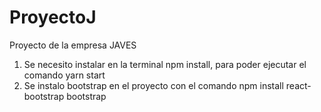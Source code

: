 # ProyectoJ
Proyecto de la empresa JAVES
1. Se necesito instalar en la terminal npm install, para poder ejecutar el comando yarn start
2. Se instalo bootstrap en el proyecto con el comando npm install react-bootstrap bootstrap
